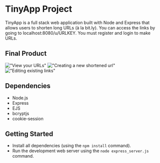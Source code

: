 # TinyApp Project

TinyApp is a full stack web application built with Node and Express that allows users to shorten long URLs (à la bit.ly). You can access the links by going to localhost:8080/u/URLKEY. You must register and login to make URLs.

## Final Product
!["View your URLs"](https://github.com/shanimithani/tinyapp3/blob/main/docs/view.png)
!["Creating a new shortened url"](https://github.com/shanimithani/tinyapp3/blob/main/docs/create.png)
!["Editing existing links"](https://github.com/shanimithani/tinyapp3/blob/main/docs/edit.png)

## Dependencies

- Node.js
- Express
- EJS
- bcryptjs
- cookie-session

## Getting Started

- Install all dependencies (using the `npm install` command).
- Run the development web server using the `node express_server.js` command.